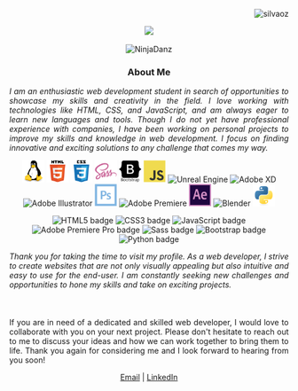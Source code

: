 <!-- Profile Views Counter -->
<p align="right">
  <img src="https://komarev.com/ghpvc/?username=silvaoz&label=Profile%20views&color=0e75b6&style=flat" alt="silvaoz" />
</p>

<!-- Typing SVG Animation -->
<p align="center">
  <img src="https://readme-typing-svg.herokuapp.com?font=Fira+Code&color=18F7B5&size=20&center=true&vCenter=true&width=1020&height=80&lines=Hello+and+welcome+to+my+GitHub+profile!;My+name+is+Oscar+and+I'm+an+enthusiastic+web+developer.;I+am+dedicated+to+creating+high-quality+websites+with+a+focus+on+user+experience.">
</p>

<p align="center">
  <img src="https://github.com/SilvaOz/SilvaOz/blob/master/images/OscarNinja.gif" alt="NinjaDanz" width="300"/>
</p>

<!-- About Me -->
<h3 align="center">About Me</h3>

<p align="justify">
  <em>I am an enthusiastic web development student in search of opportunities to showcase my skills and creativity in the field. I love working with technologies like HTML, CSS, and JavaScript, and am always eager to learn new languages and tools. Though I do not yet have professional experience with companies, I have been working on personal projects to improve my skills and knowledge in web development. I focus on finding innovative and exciting solutions to any challenge that comes my way.</em>
</p>

<!-- Skills -->
<p align="center">
  <img src="https://raw.githubusercontent.com/devicons/devicon/master/icons/linux/linux-original.svg" alt="Linux" width="40" height="40"/>
  <img src="https://raw.githubusercontent.com/devicons/devicon/master/icons/html5/html5-original-wordmark.svg" alt="HTML5" width="40" height="40"/>
  <img src="https://raw.githubusercontent.com/devicons/devicon/master/icons/css3/css3-original-wordmark.svg" alt="CSS3" width="40" height="40"/>
  <img src="https://raw.githubusercontent.com/devicons/devicon/master/icons/sass/sass-original.svg" alt="Sass" width="40" height="40"/>
  <img src="https://raw.githubusercontent.com/devicons/devicon/master/icons/bootstrap/bootstrap-plain-wordmark.svg" alt="Bootstrap" width="40" height="40"/>
  <img src="https://raw.githubusercontent.com/devicons/devicon/master/icons/javascript/javascript-original.svg" alt="JavaScript" width="40" height="40"/>
  <img src="https://raw.githubusercontent.com/kenangundogan/fontisto/036b7eca71aab1bef8e6a0518f7329f13ed62f6b/icons/svg/brand/unreal-engine.svg" alt="Unreal Engine" width="40" height="40"/>
  <img src="https://cdn.worldvectorlogo.com/logos/adobe-xd.svg" alt="Adobe XD" width="40" height="40"/>
  <img src="https://www.vectorlogo.zone/logos/adobe_illustrator/adobe_illustrator-icon.svg" alt="Adobe Illustrator" width="40" height="40"/>
  <img src="https://raw.githubusercontent.com/devicons/devicon/master/icons/photoshop/photoshop-line.svg" alt="Adobe Photoshop" width="40" height="40"/>
  <img src="https://upload.wikimedia.org/wikipedia/commons/4/40/Adobe_Premiere_Pro_CC_icon.svg" alt="Adobe Premiere" width="40" height="40"/>
  <img src="https://raw.githubusercontent.com/devicons/devicon/master/icons/aftereffects/aftereffects-original.svg" alt="Adobe After Effects" width="40" height="40"/>
  <img src="https://download.blender.org/branding/community/blender_community_badge_white.svg" alt="Blender" width="40" height="40"/>
  <img src="https://raw.githubusercontent.com/devicons/devicon/master/icons/python/python-original.svg" alt="Python" width="40" height="40"/>
</p>

<!-- Technologies and Statistics -->
<p align="center">
  <img src="https://img.shields.io/badge/HTML5%20-95%25-green" alt="HTML5 badge">
  <img src="https://img.shields.io/badge/CSS3%20-75%25-blue" alt="CSS3 badge">
  <img src="https://img.shields.io/badge/JavaScript%20-30%25-blue" alt="JavaScript badge">
  <img src="https://img.shields.io/badge/Adobe%20Premiere%20Pro%20-100%25-red" alt="Adobe Premiere Pro badge">
  <img src="https://img.shields.io/badge/Sass%20-10%25-blue" alt="Sass badge">
  <img src="https://img.shields.io/badge/Bootstrap%20-40%25-blue" alt="Bootstrap badge">
  <img src="https://img.shields.io/badge/Python%20-10%25-blue" alt="Python badge">
  

</p>

<!-- About me -->
<p align="justify">
  <em>Thank you for taking the time to visit my profile. As a web developer, I strive to create websites that are not only visually appealing but also intuitive and easy to use for the end-user. I am constantly seeking new challenges and opportunities to hone my skills and take on exciting projects.</em>
<br>
<br>
  <br>
  <br>
If you are in need of a dedicated and skilled web developer, I would love to collaborate with you on your next project. Please don't hesitate to reach out to me to discuss your ideas and how we can work together to bring them to life. Thank you again for considering me and I look forward to hearing from you soon!
</p>

<!-- Contact Info -->
<p align="center">
  <a href="mailto:oscarsilva03@yahoo.com">Email</a> | 
  <a href="https://www.linkedin.com/in/oscar-silva-dev/">LinkedIn</a>
</p>

